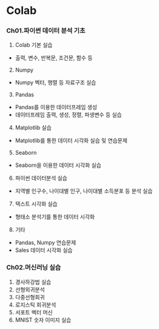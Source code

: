 # Colab
### Ch01.파이썬 데이터 분석 기초
1. Colab 기본 실습
 - 출력, 변수, 반복문, 조건문, 함수 등
2. Numpy
 - Numpy 벡터, 행렬 등 자료구조 실습
3. Pandas
 - Pandas를 이용한 데이터프레임 생성
 - 데이터프레임 출력, 생성, 정렬, 파생변수 등 실습
4. Matplotlib 실습
 - Matplotlib를 통한 데이터 시각화 실습 및 연습문제
5. Seaborn
 - Seaborn을 이용한 데이터 시각화 실습
6. 파이썬 데이터분석 실습
 - 지역별 인구수, 나이대별 인구, 나이대별 소득분포 등 분석 실습
7. 텍스트 시각화 실습
 - 형태소 분석기를 통한 데이터 시각화
8. 기타
 - Pandas, Numpy 연습문제 
 - Sales 데이터 시각화 실습

### Ch02.머신러닝 실습
1. 경사하강법 실습
2. 선형외귀분석
3. 다중선형회귀
4. 로지스틱 회귀분석
5. 서포트 벡터 머신
6. MNIST 숫자 이미지 실습

